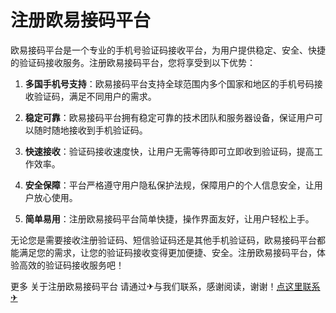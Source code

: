 # 注册欧易接码平台

欧易接码平台是一个专业的手机号验证码接收平台，为用户提供稳定、安全、快捷的验证码接收服务。注册欧易接码平台，您将享受到以下优势：

1. **多国手机号支持**：欧易接码平台支持全球范围内多个国家和地区的手机号码接收验证码，满足不同用户的需求。

2. **稳定可靠**：欧易接码平台拥有稳定可靠的技术团队和服务器设备，保证用户可以随时随地接收到手机验证码。

3. **快速接收**：验证码接收速度快，让用户无需等待即可立即收到验证码，提高工作效率。

4. **安全保障**：平台严格遵守用户隐私保护法规，保障用户的个人信息安全，让用户放心使用。

5. **简单易用**：注册欧易接码平台简单快捷，操作界面友好，让用户轻松上手。

无论您是需要接收注册验证码、短信验证码还是其他手机验证码，欧易接码平台都能满足您的需求，让您的验证码接收变得更加便捷、安全。注册欧易接码平台，体验高效的验证码接收服务吧！

更多 关于注册欧易接码平台 请通过✈与我们联系，感谢阅读，谢谢！[点这里联系✈](https://ads.k02.cc)